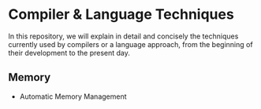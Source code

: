 # Compiler & Language Techniques

In this repository, we will explain in detail and concisely the techniques currently used by compilers or a language approach, from the beginning of their development to the present day.

## Memory

- Automatic Memory Management
